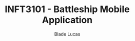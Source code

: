 ---
title: INFT3101 - Battleship Mobile Application
author: Blade Lucas
semester: 5
tags: projects
image: /assets/projects/...
imageAlt: Battleship App
description: insert description here
---